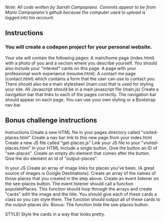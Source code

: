 *Note: All code written by Sariah Campopiano. Commits appear to be from Mario Campopiano's github because the computer used to upload is logged into his account.*




## Instructions
### You will create a codepen project for your personal website.

Your site will contain the following pages:
A main/home page (index.html) with a photo of you and a section where you describe yourself. You should also include your "interest" cards on this page.
A page with your professional work experiance (resume.html).
A contact me page (contact.html) which contains a form that the user can use to contact you.
There should also be a main stylesheet (main.css) that is used for styling your site.
All Javascript should be in a main javascript file (main.js)
Create a navigation bar that links to each of the pages correctly. The navigation bar should appear on each page. You can use your own styling or a Bootstrap nav bar.

## Bonus challenge instructions

Instructions
Create a new HTML file in your pages directory called "visited-places.html"
Create a nav bar link to this new page from your index.html
Create a new JS file called "get-places.js"
Link your JS file to your "visited-places.html"
In your HTML
Include a single button.
Give the button an ID of "see-places".
Create an empty div element that comes after the button.
Give the div element an id of "output-places".

In your JS
Create an array of image links for places you've been. (A great source of images is Google Destinations).
Create an array of the names of those places that you created in the step above.
Create an event listener on the see-places button.
The event listener should call a function populatePlaces. This function should loop through the arrays and create "cards" with the image and the title. You should give each of these cards a class so you can style them.
The function should output all of these cards to the output-places div.
Bonus: The function hide the see-places button.

STYLE! Style the cards in a way that looks pretty.
